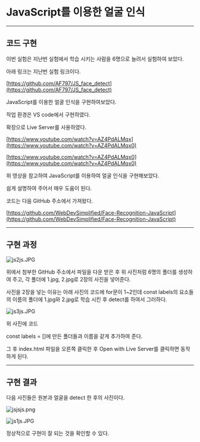 # JavaScript를 이용한 얼굴 인식

---

## 코드 구현

이번 실험은 지난번 실험에서 학습 시키는 사람을 6명으로 늘려서 실험하여 보았다.

아래 링크는 지난번 실험 링크이다.

[https://github.com/AF797/JS_face_detect](https://github.com/AF797/JS_face_detect)

JavaScript를 이용한 얼굴 인식을 구현하여보았다.

작업 환경은 VS code에서 구현하였다.

확장으로 Live Server를 사용하였다.

[https://www.youtube.com/watch?v=AZ4PdALMqx](https://www.youtube.com/watch?v=AZ4PdALMqx0)

[https://www.youtube.com/watch?v=AZ4PdALMqx0](https://www.youtube.com/watch?v=AZ4PdALMqx0)

위 영상을 참고하여 JavaScript를 이용하여 얼굴 인식을 구현해보았다.

쉽게 설명하여 주어서 매우 도움이 된다.

코드는 다음 GitHub 주소에서 가져왔다.

[https://github.com/WebDevSimplified/Face-Recognition-JavaScript](https://github.com/WebDevSimplified/Face-Recognition-JavaScript)

---

## 구현 과정

![js2js.JPG](JavaScript%E1%84%85%E1%85%B3%E1%86%AF%20%E1%84%8B%E1%85%B5%E1%84%8B%E1%85%AD%E1%86%BC%E1%84%92%E1%85%A1%E1%86%AB%20%E1%84%8B%E1%85%A5%E1%86%AF%E1%84%80%E1%85%AE%E1%86%AF%20%E1%84%8B%E1%85%B5%E1%86%AB%E1%84%89%E1%85%B5%E1%86%A8%20afdf20df290942f3853fc39c1a92d2d7/js2js.jpg)

위에서 첨부한 GitHub 주소에서 파일을 다운 받은 후 위 사진처럼 6명의 폴더를 생성하여 주고, 각 폴더에 1.jpg, 2.jpg로 2장의 사진을 넣어준다.

사진을 2장을 넣는 이유는 아래 사진의 코드에 for문이 1~2인데 const labels의 요소들의 이름의 폴더에 1.jpg와 2.jpg로 학습 시킨 후 detect를 하여서 그러하다.

![js3js.JPG](JavaScript%E1%84%85%E1%85%B3%E1%86%AF%20%E1%84%8B%E1%85%B5%E1%84%8B%E1%85%AD%E1%86%BC%E1%84%92%E1%85%A1%E1%86%AB%20%E1%84%8B%E1%85%A5%E1%86%AF%E1%84%80%E1%85%AE%E1%86%AF%20%E1%84%8B%E1%85%B5%E1%86%AB%E1%84%89%E1%85%B5%E1%86%A8%20afdf20df290942f3853fc39c1a92d2d7/js3js.jpg)

위 사진에 코드

const labels = []에 만든 폴더들과 이름을 같게 추가하여 준다.

그 후  index.html 파일을 오른쪽 클릭한 후 Open with Live Server를 클릭하면 동작하게 된다.

---

## 구현 결과

다음 사진들은 원본과 얼굴을 detect 한 후의 사진이다.

![jsjsjs.png](JavaScript%E1%84%85%E1%85%B3%E1%86%AF%20%E1%84%8B%E1%85%B5%E1%84%8B%E1%85%AD%E1%86%BC%E1%84%92%E1%85%A1%E1%86%AB%20%E1%84%8B%E1%85%A5%E1%86%AF%E1%84%80%E1%85%AE%E1%86%AF%20%E1%84%8B%E1%85%B5%E1%86%AB%E1%84%89%E1%85%B5%E1%86%A8%20afdf20df290942f3853fc39c1a92d2d7/jsjsjs.png)

![js1js.JPG](JavaScript%E1%84%85%E1%85%B3%E1%86%AF%20%E1%84%8B%E1%85%B5%E1%84%8B%E1%85%AD%E1%86%BC%E1%84%92%E1%85%A1%E1%86%AB%20%E1%84%8B%E1%85%A5%E1%86%AF%E1%84%80%E1%85%AE%E1%86%AF%20%E1%84%8B%E1%85%B5%E1%86%AB%E1%84%89%E1%85%B5%E1%86%A8%20afdf20df290942f3853fc39c1a92d2d7/js1js.jpg)

정상적으로 구현이 잘 되는 것을 확인할 수 있다.